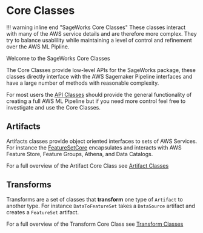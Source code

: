 # Core Classes

!!! warning inline end "SageWorks Core Classes"
    These classes interact with many of the AWS service details and are therefore more complex. They try to balance usablility while maintaining a level of control and refinement over the AWS ML Pipline.

Welcome to the SageWorks Core Classes

The Core Classes provide low-level APIs for the SageWorks package, these classes directly interface with the AWS Sagemaker Pipeline interfaces and have a large number of methods with reasonable complexity.

 
    
For most users the [API Classes](../api_classes/overview.md) should provide the general functionality of creating a full AWS ML Pipeline but if you need more control feel free to investigate and use the Core Classes.

## Artifacts
Artifacts classes provide object oriented interfaces to sets of AWS Services. For instance the [FeatureSetCore](../artifacts/artifacts/#sageworks.core.artifacts.FeatureSetCore) encapsulates and interacts with AWS Feature Store, Feature Groups, Athena, and Data Catalogs.

For a full overview of the Artifact Core Class see
[Artifact Classes](artifacts/artifacts.md)

## Transforms
Transforms are a set of classes that **transform** one type of `Artifact` to another type. For instance `DataToFeatureSet` takes a `DataSource` artifact and creates a `FeatureSet` artifact.

For a full overview of the Transform Core Class see
[Transform Classes](transforms/overview.md)




